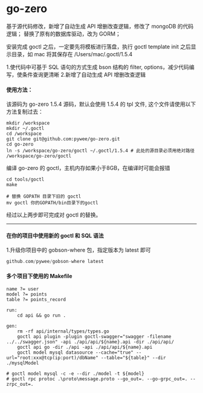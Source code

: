 # go-zero

基于源代码修改，新增了自动生成 API 增删改查逻辑，修改了 mongoDB 的代码逻辑；
替换了原有的数据库驱动，改为 GORM；

安装完成 goctl 之后，一定要先将模板进行落盘，执行 goctl template init
之后显示目录，如 mac 将其保存在 /Users/mac/.goctl/1.5.4

1.使代码中可基于 SQL 语句的方式生成 bson 结构的 filter, options，减少代码编写，使条件查询更清晰
2.新增了自动生成 API 增删改查逻辑

#### 使用方法：

该源码为 go-zero 1.5.4 源码，默认会使用 1.5.4 的 tpl 文件, 这个文件请使用以下方法复制过去：

```shell
mkdir /workspace
mkdir ~/.goctl
cd /workspace
git clone git@github.com:pywee/go-zero.git
cd go-zero
ln -s /workspace/go-zero/goctl ~/.goctl/1.5.4 # 此处的源目录必须用绝对路径 /workspace/go-zero/goctl
```

编译 go-zero 的 goctl，主机内存如果小于8GB，在编译时可能会报错
```shell
cd tools/goctl
make

# 替换 GOPATH 目录下旧的 goctl
mv goctl 你的GOPATH/bin目录下的goctl
```

经过以上两步即可完成对 goctl 的替换。

---


#### 在你的项目中使用新的 goctl 和 SQL 语法

1.升级你项目中的 gobson-where 包，指定版本为 latest 即可
```go
github.com/pywee/gobson-where latest
```


#### 多个项目下使用的 Makefile
```
name ?= user
model ?= points
table ?= points_record

run:
	cd api && go run .

gen:
	rm -rf api/internal/types/types.go
	goctl api plugin -plugin goctl-swagger="swagger -filename ../../swagger.json" -api ./api/api/${name}.api -dir ./api/api/
	goctl api go -dir ./api -api ./api/api/${name}.api
	goctl model mysql datasource --cache="true" --url="root:xxx@tcp(ip:port)/dbName" --table="${table}" --dir ./mysqlModel

# goctl model mysql -c -e --dir ./model -t ${model}
# goctl rpc protoc .\proto\message.proto --go_out=. --go-grpc_out=. --zrpc_out=.
```
